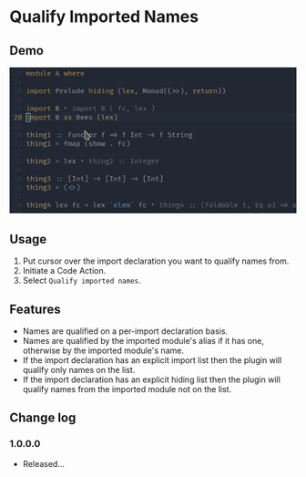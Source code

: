 # Qualify Imported Names

## Demo

![Qualify Imported Names Demo](qualify-imported-names-demo.gif)

## Usage

1. Put cursor over the import declaration you want to qualify names from.
2. Initiate a Code Action.
3. Select `Qualify imported names`.

## Features
- Names are qualified on a per-import declaration basis.
- Names are qualified by the imported module's alias if it has one, otherwise by the imported module's name.
- If the import declaration has an explicit import list then the plugin will qualify only names on the list.
- If the import declaration has an explicit hiding list then the plugin will qualify names from the imported module not on the list.
 
## Change log
### 1.0.0.0
- Released...
